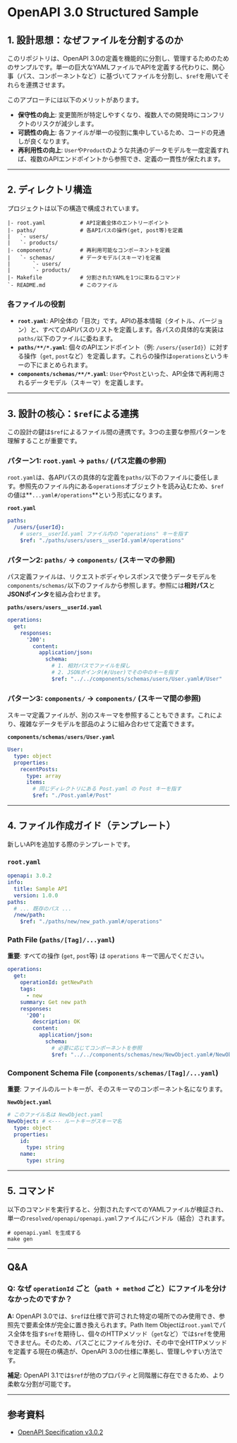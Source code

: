 # OpenAPI 3.0 Structured Sample

## 1. 設計思想：なぜファイルを分割するのか

このリポジトリは、OpenAPI 3.0の定義を機能的に分割し、管理するためのためのサンプルです。単一の巨大なYAMLファイルでAPIを定義する代わりに、関心事（パス、コンポーネントなど）に基づいてファイルを分割し、`$ref`を用いてそれらを連携させます。

このアプローチには以下のメリットがあります。

- **保守性の向上**: 変更箇所が特定しやすくなり、複数人での開発時にコンフリクトのリスクが減少します。
- **可読性の向上**: 各ファイルが単一の役割に集中しているため、コードの見通しが良くなります。
- **再利用性の向上**: `User`や`Product`のような共通のデータモデルを一度定義すれば、複数のAPIエンドポイントから参照でき、定義の一貫性が保たれます。

---

## 2. ディレクトリ構造

プロジェクトは以下の構造で構成されています。

```
|- root.yaml           # API定義全体のエントリーポイント
|- paths/              # 各APIパスの操作(get, post等)を定義
|   `- users/
|   `- products/
|- components/         # 再利用可能なコンポーネントを定義
|   `- schemas/        # データモデル(スキーマ)を定義
|       `- users/
|       `- products/
|- Makefile            # 分割されたYAMLを1つに束ねるコマンド
`- README.md           # このファイル
```

### 各ファイルの役割

- **`root.yaml`**: API全体の「目次」です。APIの基本情報（タイトル、バージョン）と、すべてのAPIパスのリストを定義します。各パスの具体的な実装は`paths/`以下のファイルに委ねます。
- **`paths/**/*.yaml`**: 個々のAPIエンドポイント（例: `/users/{userId}`）に対する操作（`get`, `post`など）を定義します。これらの操作は`operations`というキーの下にまとめられます。
- **`components/schemas/**/*.yaml`**: `User`や`Post`といった、API全体で再利用されるデータモデル（スキーマ）を定義します。

---

## 3. 設計の核心：`$ref`による連携

この設計の鍵は`$ref`によるファイル間の連携です。3つの主要な参照パターンを理解することが重要です。

### パターン1: `root.yaml` → `paths/` (パス定義の参照)

`root.yaml`は、各APIパスの具体的な定義を`paths/`以下のファイルに委任します。参照先のファイル内にある`operations`オブジェクトを読み込むため、`$ref`の値は**`...yaml#/operations`**という形式になります。

**`root.yaml`**
```yaml
paths:
  /users/{userId}:
    # users__userId.yaml ファイル内の "operations" キーを指す
    $ref: "./paths/users/users__userId.yaml#/operations"
```

### パターン2: `paths/` → `components/` (スキーマの参照)

パス定義ファイルは、リクエストボディやレスポンスで使うデータモデルを`components/schemas/`以下のファイルから参照します。参照には**相対パス**と**JSONポインタ**を組み合わせます。

**`paths/users/users__userId.yaml`**
```yaml
operations:
  get:
    responses:
      '200':
        content:
          application/json:
            schema:
              # 1. 相対パスでファイルを探し
              # 2. JSONポインタ(#/User)でその中のキーを指す
              $ref: "../../components/schemas/users/User.yaml#/User"
```

### パターン3: `components/` → `components/` (スキーマ間の参照)

スキーマ定義ファイルが、別のスキーマを参照することもできます。これにより、複雑なデータモデルを部品のように組み合わせて定義できます。

**`components/schemas/users/User.yaml`**
```yaml
User:
  type: object
  properties:
    recentPosts:
      type: array
      items:
        # 同じディレクトリにある Post.yaml の Post キーを指す
        $ref: "./Post.yaml#/Post"
```

---

## 4. ファイル作成ガイド（テンプレート）

新しいAPIを追加する際のテンプレートです。

### `root.yaml`

```yaml
openapi: 3.0.2
info:
  title: Sample API
  version: 1.0.0
paths:
  # ... 既存のパス ...
  /new/path:
    $ref: "./paths/new/new_path.yaml#/operations"
```

### Path File (`paths/[Tag]/...yaml`)

**重要**: すべての操作 (`get`, `post`等) は `operations` キーで囲んでください。

```yaml
operations:
  get:
    operationId: getNewPath
    tags:
      - new
    summary: Get new path
    responses:
      '200':
        description: OK
        content:
          application/json:
            schema:
              # 必要に応じてコンポーネントを参照
              $ref: "../../components/schemas/new/NewObject.yaml#/NewObject"
```

### Component Schema File (`components/schemas/[Tag]/...yaml`)

**重要**: ファイルのルートキーが、そのスキーマのコンポーネント名になります。

**`NewObject.yaml`**
```yaml
# このファイル名は NewObject.yaml
NewObject: # <--- ルートキーがスキーマ名
  type: object
  properties:
    id:
      type: string
    name:
      type: string
```

---

## 5. コマンド

以下のコマンドを実行すると、分割されたすべてのYAMLファイルが検証され、単一の`resolved/openapi/openapi.yaml`ファイルにバンドル（結合）されます。

```console
# openapi.yaml を生成する
make gen
```

---

## Q&A

### Q: なぜ `operationId` ごと（`path + method` ごと）にファイルを分けなかったのですか？

**A:** OpenAPI 3.0では、`$ref`は仕様で許可された特定の場所でのみ使用でき、参照先で要素全体が完全に置き換えられます。Path Item Objectは`root.yaml`でパス全体を指す`$ref`を期待し、個々のHTTPメソッド（`get`など）では`$ref`を使用できません。そのため、パスごとにファイルを分け、その中で全HTTPメソッドを定義する現在の構造が、OpenAPI 3.0の仕様に準拠し、管理しやすい方法です。

**補足:** OpenAPI 3.1では`$ref`が他のプロパティと同階層に存在できるため、より柔軟な分割が可能です。

---

## 参考資料

- [OpenAPI Specification v3.0.2](https://spec.openapis.org/oas/v3.0.2)

